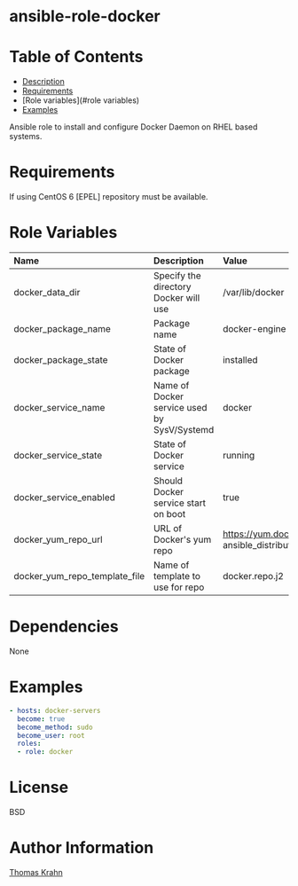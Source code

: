 ansible-role-docker
=========

# Table of Contents

- [Description](#description)
- [Requirements](#requirements)
- [Role variables](#role variables)
- [Examples](#examples)

Ansible role to install and configure Docker Daemon on RHEL based systems.

# Requirements

If using CentOS 6 [EPEL] repository must be available.

# Role Variables

| Name | Description | Value |
| :------ | :-------------- | :------ |
| docker_data_dir | Specify the directory Docker will use | /var/lib/docker |
| docker_package_name | Package name | docker-engine |
| docker_package_state | State of Docker package | installed |
| docker_service_name | Name of Docker service used by SysV/Systemd | docker |
| docker_service_state | State of Docker service | running |
| docker_service_enabled | Should Docker service start on boot | true |
| docker_yum_repo_url | URL of Docker's yum repo | https://yum.dockerproject.org/repo/main/centos/{{ ansible_distribution_major_version }} |
| docker_yum_repo_template_file | Name of template to use for repo | docker.repo.j2 |

# Dependencies

None

# Examples
```yaml
- hosts: docker-servers
  become: true
  become_method: sudo
  become_user: root
  roles:
  - role: docker
```

# License

BSD

# Author Information

[Thomas Krahn](mailto:ntbc@gmx.net)
